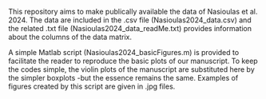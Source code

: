This repository aims to make publically available the data of Nasioulas et al. 2024. 
The data are included in the .csv file (Nasioulas2024_data.csv) and the related .txt file (Nasioulas2024_data_readMe.txt) provides information about the columns of the data matrix. 

A simple Matlab script (Nasioulas2024_basicFigures.m) is provided to facilitate the reader to reproduce the basic plots of our manuscript. 
To keep the codes simple, the violin plots of the manuscript are substituted here by the simpler boxplots -but the essence remains the same.
Examples of figures created by this script are given in .jpg files.
